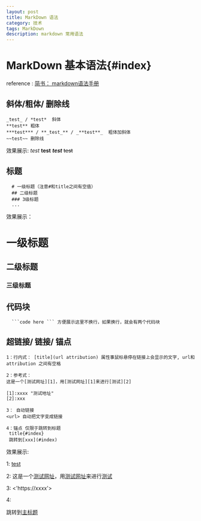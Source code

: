 ```yaml
---
layout: post
title: MarkDown 语法
category: 技术
tags: MarkDown
description: markdown 常用语法
---
```


# MarkDown 基本语法{#index}

reference :  [简书： markdown语法手册]( https://www.jianshu.com/p/8c1b2b39deb0 )





## 斜体/粗体/ 删除线

```
_test_ / *test*  斜体
**test** 粗体
***test*** / **_test_** / _**test**_  粗体加斜体
~~test~~ 删除线
```
效果展示: 
*test*
**test**
_**test**_ 
~~test~~





## 标题
```
  # 一级标题（注意#和title之间有空值）
  ## 二级标题
  ### 3级标题
  ...
```

效果展示：

# 一级标题

## 二级标题

### 三级标题





## 代码块

```
  ```code here ``` 方便展示这里不换行，如果换行，就会有两个代码块
```





## 超链接/ 链接/ 锚点

```
1：行内式： [title](url attribution) 属性事鼠标悬停在链接上会显示的文字, url和attribution 之间有空格

2：参考式：
这是一个[测试网址][1]，用[测试网址][1]来进行[测试][2]

[1]:xxxx "测试地址"
[2]:xxx

3： 自动链接
<url> 自动把文字变成链接

4：锚点 仅限于跳转到标题
 title{#index}
 跳转到[xxx](#index)
```

效果展示:

1: [test]('xxx' 'test')

2: 这是一个[测试网址][1]，用[测试网址][1]来进行[测试][2]

[1]:xxxx "测试地址"
[2]:xxx

3: <'https://xxxx'>

4: 

跳转到[主标题](#index)